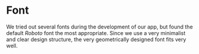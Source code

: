 # Font

We tried out several fonts during the development of our app, but found the default *Roboto* font the most appropriate. Since we use a very minimalist and clear design structure, the very geometrically designed font fits very well.